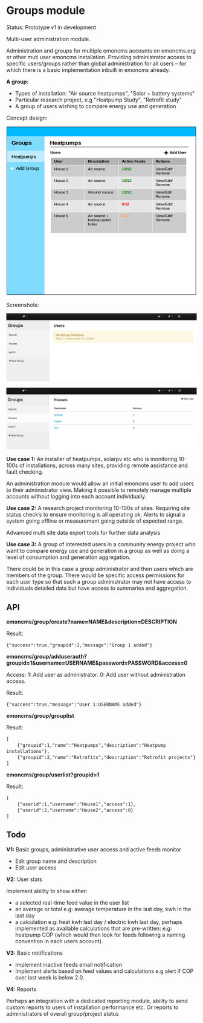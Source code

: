 # Groups module

Status: Prototype v1 in development

Multi-user administration module.

Administration and groups for multiple emoncms accounts on emoncms.org or other muti user emoncms installation. Providing administrator access to specific users/groups rather than global administration for all users – for which there is a basic implementation inbuilt in emoncms already.

**A group:**

- Types of installation: "Air source heatpumps", "Solar + battery systems"
- Particular research project, e.g "Heatpump Study", "Retrofit study"
- A group of users wishing to compare energy use and generation

Concept design:

![groups1.png](files/groups1.png)

Screenshots:

![groups2.png](files/groups2.png)

![groups3.png](files/groups3.png)

**Use case 1:** An installer of heatpumps, solarpv etc who is monitoring 10-100s of installations, across many sites, providing remote assistance and fault checking.

An administration module would allow an initial emoncms user to add users to their administrator view. Making it possible to remotely manage multiple accounts without logging into each account individually.

**Use case 2:** A research project monitoring 10-100s of sites. Requiring site status check’s to ensure monitoring is all operating ok. Alerts to signal a system going offline or measurement going outside of expected range. 

Advanced multi site data export tools for further data analysis

**Use case 3:** A group of interested users in a community energy project who want to compare energy use and generation in a group as well as doing a level of consumption and generation aggregation.

There could be in this case a group administrator and then users which are members of the group. There would be specific access permissions for each user type so that such a group administrator may not have access to individuals detailed data but have access to summaries and aggregation.

## API

**emoncms/group/create?name=NAME&description=DESCRIPTION**

Result:

    {"success":true,"groupid":1,"message":"Group 1 added"}
    
**emoncms/group/adduserauth?groupid=1&username=USERNAME&password=PASSWORD&access=0**

*Access:* 1: Add user as administrator. 0: Add user without administration access.

Result:

    {"success":true,"message":"User 1:USERNAME added"}

**emoncms/group/grouplist**

Result:

    [
        {"groupid":1,"name":"Heatpumps","description":"Heatpump installations"},
        {"groupid":2,"name":"Retrofits","description":"Retrofit projects"}
    ]
    
**emoncms/group/userlist?groupid=1**

Result:

    [
        {"userid":1,"username":"House1","access":1},
        {"userid":2,"username":"House2","access":0}
    ]
    
## Todo

**V1:** Basic groups, administrative user access and active feeds monitor

- Edit group name and description
- Edit user access

**V2:** User stats 

Implement ability to show either: 
  - a selected real-time feed value in the user list
  - an average or total e.g: average temperature in the last day, kwh in the last day
  - a calculation e.g: heat kwh last day / electric kwh last day, perhaps implemented as available calculations that are pre-written: e.g: heatpump COP (which would then look for feeds following a naming convention in each users account).

**V3:** Basic notifications

- Implement inactive feeds email notification
- Implement alerts based on feed values and calculations e.g alert if COP over last week is below 2.0.

**V4:** Reports

Perhaps an integration with a dedicated reporting module, ability to send custom reports to users of installation performance etc. Or reports to administrators of overall group/project status


